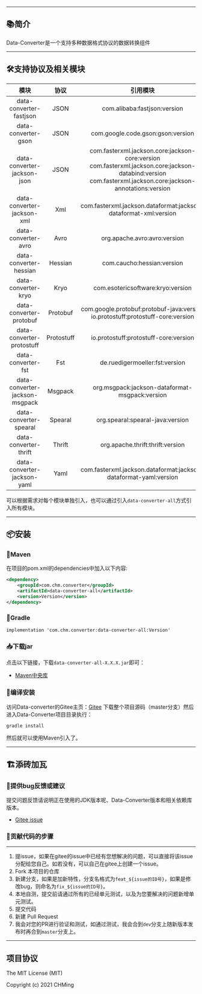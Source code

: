 <!--[**🌎English Documentation**](README-EN.md)-->

-------------------------------------------------------------------------------

## 📚简介
Data-Converter是一个支持多种数据格式协议的数据转换组件

-------------------------------------------------------------------------------

## 🛠️支持协议及相关模块


|              模块              |      协议      |                                                                             引用模块                                                                             |
| :----------------------------: | :------------: | :--------------------------------------------------------------------------------------------------------------------------------------------------------------: |
|    data-converter-fastjson     |      JSON      |                                                                   com.alibaba:fastjson:version                                                                   |
|      data-converter-gson       |      JSON      |                                                                com.google.code.gson:gson:version                                                                 |
|  data-converter-jackson-json   |      JSON      | com.fasterxml.jackson.core:jackson-core:version<br>com.fasterxml.jackson.core:jackson-databind:version<br>com.fasterxml.jackson.core:jackson-annotations:version |
|   data-converter-jackson-xml   |      Xml       |                                                 com.fasterxml.jackson.dataformat:jackson-dataformat-xml:version                                                  |
|      data-converter-avro       |      Avro      |                                                                   org.apache.avro:avro:version                                                                   |
|     data-converter-hessian     |    Hessian     |                                                                    com.caucho:hessian:version                                                                    |
|      data-converter-kryo       |      Kryo      |                                                                com.esotericsoftware:kryo:version                                                                 |
|    data-converter-protobuf     |    Protobuf    |                                        com.google.protobuf:protobuf-java:version<br>io.protostuff:protostuff-core:version                                        |
|   data-converter-protostuff    |   Protostuff   |                                                              io.protostuff:protostuff-core:version                                                               |
|       data-converter-fst       |      Fst       |                                                                  de.ruedigermoeller:fst:version                                                                  |
| data-converter-jackson-msgpack |    Msgpack     |                                                          org.msgpack:jackson-dataformat-msgpack:version                                                          |
|     data-converter-spearal     |    Spearal     |                                                                 org.spearal:spearal-java:version                                                                 |
|     data-converter-thrift      |     Thrift     |                                                                 org.apache.thrift:thrift:version                                                                 |
|  data-converter-jackson-yaml   |      Yaml      |                                                 com.fasterxml.jackson.dataformat:jackson-dataformat-yaml:version                                                 |


可以根据需求对每个模块单独引入，也可以通过引入`data-converter-all`方式引入所有模块。

-------------------------------------------------------------------------------

## 📦安装

### 🍊Maven
在项目的pom.xml的dependencies中加入以下内容:

```xml
<dependency>
    <groupId>com.chm.converter</groupId>
    <artifactId>data-converter-all</artifactId>
    <version>Version</version>
</dependency>
```

### 🍐Gradle
```
implementation 'com.chm.converter:data-converter-all:Version'
```

### 📥下载jar

点击以下链接，下载`data-converter-all-X.X.X.jar`即可：

- [Maven中央库]()


### 🚽编译安装

访问Data-converter的Gitee主页：[Gitee](https://gitee.com/CHMing7/data-converter) 下载整个项目源码（master分支）然后进入Data-Converter项目目录执行：

```sh
gradle install
```

然后就可以使用Maven引入了。

-------------------------------------------------------------------------------

## 🏗️添砖加瓦

### 🐞提供bug反馈或建议

提交问题反馈请说明正在使用的JDK版本呢、Data-Converter版本和相关依赖库版本。

- [Gitee issue](https://gitee.com/CHMing7/data-converter/issues)


### 🧬贡献代码的步骤
-----------------------------------

1. 提issue，如果在gitee的issue中已经有您想解决的问题，可以直接将该issue分配给您自己。如若没有，可以自己在gitee上创建一个issue。
2. Fork 本项目的仓库
3. 新建分支，如果是加新特性，分支名格式为`feat_${issue的ID号}`，如果是修改bug，则命名为`fix_${issue的ID号}`。
4. 本地自测，提交前请通过所有的已经单元测试，以及为您要解决的问题新增单元测试。
5. 提交代码
6. 新建 Pull Request
7. 我会对您的PR进行验证和测试，如通过测试，我会合到`dev`分支上随新版本发布时再合到`master`分支上。

-------------------------------------------------------------------------------

项目协议
--------------------------
The MIT License (MIT)

Copyright (c) 2021 CHMing